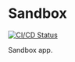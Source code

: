 # Sandbox

[![CI/CD Status](https://github.com/jamesmoreton/sandbox/actions/workflows/ci.yml/badge.svg)](https://github.com/jamesmoreton/sandbox/actions/workflows/ci.yml)

Sandbox app.
